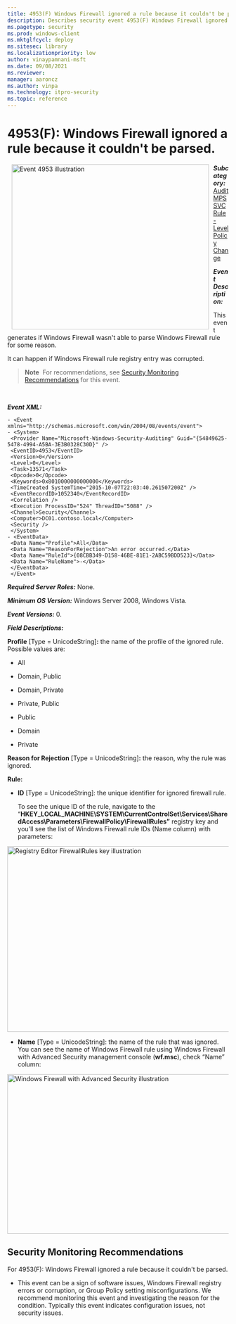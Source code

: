 ```yaml
---
title: 4953(F) Windows Firewall ignored a rule because it couldn't be parsed. 
description: Describes security event 4953(F) Windows Firewall ignored a rule because it couldn't be parsed.
ms.pagetype: security
ms.prod: windows-client
ms.mktglfcycl: deploy
ms.sitesec: library
ms.localizationpriority: low
author: vinaypamnani-msft
ms.date: 09/08/2021
ms.reviewer: 
manager: aaroncz
ms.author: vinpa
ms.technology: itpro-security
ms.topic: reference
---
```


# 4953(F): Windows Firewall ignored a rule because it couldn't be parsed.


<img src="images/event-4953.png" alt="Event 4953 illustration" width="449" height="375" hspace="10" align="left" />

***Subcategory:***&nbsp;[Audit MPSSVC Rule-Level Policy Change](audit-mpssvc-rule-level-policy-change.md)

***Event Description:***

This event generates if Windows Firewall wasn't able to parse Windows Firewall rule for some reason.

It can happen if Windows Firewall rule registry entry was corrupted.

> **Note**&nbsp;&nbsp;For recommendations, see [Security Monitoring Recommendations](#security-monitoring-recommendations) for this event.

<br clear="all">

***Event XML:***
```
- <Event xmlns="http://schemas.microsoft.com/win/2004/08/events/event">
- <System>
 <Provider Name="Microsoft-Windows-Security-Auditing" Guid="{54849625-5478-4994-A5BA-3E3B0328C30D}" /> 
 <EventID>4953</EventID> 
 <Version>0</Version> 
 <Level>0</Level> 
 <Task>13571</Task> 
 <Opcode>0</Opcode> 
 <Keywords>0x8010000000000000</Keywords> 
 <TimeCreated SystemTime="2015-10-07T22:03:40.261507200Z" /> 
 <EventRecordID>1052340</EventRecordID> 
 <Correlation /> 
 <Execution ProcessID="524" ThreadID="5088" /> 
 <Channel>Security</Channel> 
 <Computer>DC01.contoso.local</Computer> 
 <Security /> 
 </System>
- <EventData>
 <Data Name="Profile">All</Data> 
 <Data Name="ReasonForRejection">An error occurred.</Data> 
 <Data Name="RuleId">{08CBB349-D158-46BE-81E1-2ABC59BDD523}</Data> 
 <Data Name="RuleName">-</Data> 
 </EventData>
 </Event>

```

***Required Server Roles:*** None.

***Minimum OS Version:*** Windows Server 2008, Windows Vista.

***Event Versions:*** 0.

***Field Descriptions:***

**Profile** \[Type = UnicodeString\]**:** the name of the profile of the ignored rule. Possible values are:

-   All

-   Domain, Public

-   Domain, Private

-   Private, Public

-   Public

-   Domain

-   Private

**Reason for Rejection** \[Type = UnicodeString\]**:** the reason, why the rule was ignored.

**Rule:**

-   **ID** \[Type = UnicodeString\]: the unique identifier for ignored firewall rule.

    To see the unique ID of the rule, navigate to the “**HKEY\_LOCAL\_MACHINE\\SYSTEM\\CurrentControlSet\\Services\\SharedAccess\\Parameters\\FirewallPolicy\\FirewallRules”** registry key and you'll see the list of Windows Firewall rule IDs (Name column) with parameters:

<img src="images/registry-editor-firewallrules.png" alt="Registry Editor FirewallRules key illustration" width="1412" height="422" />

-   **Name** \[Type = UnicodeString\]: the name of the rule that was ignored. You can see the name of Windows Firewall rule using Windows Firewall with Advanced Security management console (**wf.msc**), check “Name” column:

<img src="images/windows-firewall-with-advanced-security.png" alt="Windows Firewall with Advanced Security illustration" width="1082" height="363" />

## Security Monitoring Recommendations

For 4953(F): Windows Firewall ignored a rule because it couldn't be parsed.

-   This event can be a sign of software issues, Windows Firewall registry errors or corruption, or Group Policy setting misconfigurations. We recommend monitoring this event and investigating the reason for the condition. Typically this event indicates configuration issues, not security issues.

